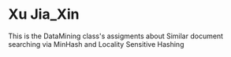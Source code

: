 # Xu Jia_Xin
This is the DataMining class's assigments about Similar document searching via MinHash and Locality Sensitive Hashing

